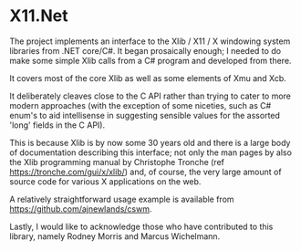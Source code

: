 # X11.Net
The project implements an interface to the Xlib / X11 / X windowing system libraries from .NET core/C#. It began prosaically enough; I needed to do make some simple Xlib calls from a C# program and developed from there.

It covers most of the core Xlib as well as some elements of Xmu and Xcb.

It deliberately cleaves close to the C API rather than trying to cater to more modern approaches (with the exception of some niceties, such as C# enum's to aid intellisense in suggesting sensible values for the assorted 'long' fields in the C API).

This is because Xlib is by now some 30 years old and there is a large body of documentation describing this interface; not only the man pages by also the Xlib programming manual by Christophe Tronche (ref https://tronche.com/gui/x/xlib/) and, of course, the very large amount of source code for various X applications on the web.

A relatively straightforward usage example is available from https://github.com/ajnewlands/cswm.



Lastly, I would like to acknowledge those who have contributed to this library, namely Rodney Morris and Marcus Wichelmann.


